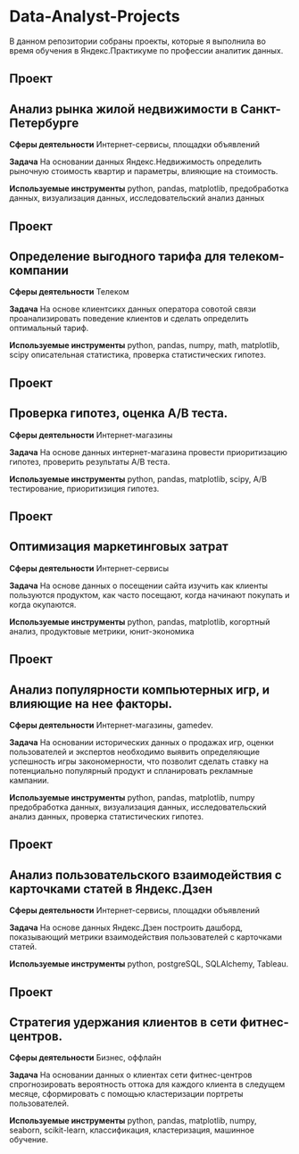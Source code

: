 # Data-Analyst-Projects
В данном репозитории собраны проекты, которые я выполнила во время обучения в Яндекс.Практикуме по профессии аналитик данных.

## Проект
## Анализ рынка жилой недвижимости в Санкт-Петербурге
**Сферы деятельности**
Интернет-сервисы, площадки объявлений

**Задача**
На основании данных Яндекс.Недвижимость определить рыночную стоимость квартир и параметры, влияющие на стоимость.

**Используемые инструменты**
python, pandas, matplotlib, 
предобработка данных, визуализация данных, исследовательский анализ данных

## Проект
## Определение выгодного тарифа для телеком-компании
**Сферы деятельности**
Телеком

**Задача**
На основе клиентсикх данных оператора совотой связи проанализировать поведение клиентов и сделать определить оптимальный тариф.

**Используемые инструменты**
python, pandas, numpy, math, matplotlib, scipy
описательная статистика, проверка статистических гипотез.

## Проект
## Проверка гипотез, оценка А/В теста.
**Сферы деятельности**
Интернет-магазины

**Задача**
На основе данных интернет-магазина провести приоритизацию гипотез, проверить результаты А/В теста.

**Используемые инструменты**
python, pandas, matplotlib, scipy, A/B тестирование, приоритизиция гипотез.

## Проект
## Оптимизация маркетинговых затрат

**Сферы деятельности**
Интернет-сервисы

**Задача**
На основе данных о посещении сайта изучить как клиенты пользуются продуктом, как часто посещают, когда начинают покупать и когда окупаются.

**Используемые инструменты**
python, pandas, matplotlib, когортный анализ, продуктовые метрики, юнит-экономика

## Проект
## Анализ популярности компьютерных игр, и влияющие на нее факторы.

**Сферы деятельности**
Интернет-магазины, gamedev.

**Задача**
На основании исторических данных о продажах игр, оценки пользователей и экспертов необходимо выявить определяющие успешность игры закономерности, что позволит сделать ставку на потенциально популярный продукт и спланировать рекламные кампании.

**Используемые инструменты**
python, pandas, matplotlib, numpy предобработка данных, визуализация данных, исследовательский анализ данных, проверка статистических гипотез.

## Проект
## Анализ пользовательского взаимодействия с карточками статей в Яндекс.Дзен

**Сферы деятельности**
Интернет-сервисы, площадки объявлений

**Задача**
На основе данных Яндекс.Дзен построить дашборд, показывающий метрики взаимодействия пользователей с карточками статей.

**Используемые инструменты**
python, postgreSQL, SQLAlchemy, Tableau.

## Проект
## Стратегия удержания клиентов в сети фитнес-центров.

**Сферы деятельности**
Бизнес, оффлайн

**Задача**
На основании данных о клиентах сети фитнес-центров спрогнозировать вероятность оттока для каждого клиента в следущем месяце, сформировать с помощью кластеризации портреты пользователей.

**Используемые инструменты**
python, pandas, matplotlib, numpy, seaborn, scikit-learn, классификация, кластеризация, машинное обучение.
